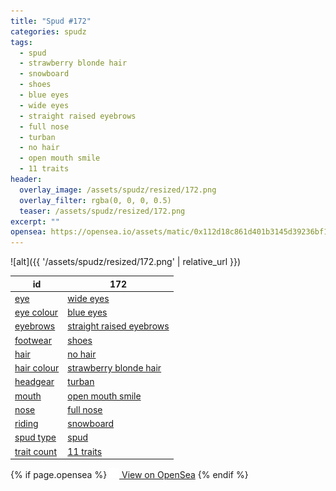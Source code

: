 ```yaml
---
title: "Spud #172"
categories: spudz
tags:
  - spud
  - strawberry blonde hair
  - snowboard
  - shoes
  - blue eyes
  - wide eyes
  - straight raised eyebrows
  - full nose
  - turban
  - no hair
  - open mouth smile
  - 11 traits
header:
  overlay_image: /assets/spudz/resized/172.png
  overlay_filter: rgba(0, 0, 0, 0.5)
  teaser: /assets/spudz/resized/172.png
excerpt: ""
opensea: https://opensea.io/assets/matic/0x112d18c861d401b3145d39236bf149f01e18beed/172
---
```

![alt]({{ '/assets/spudz/resized/172.png' | relative_url }})

| id | 172 |
|-|-|
| <a href="/traits/eye/#trait-type">eye</a> | <a href="/traits/eye/wide-eyes/1/#trait">wide eyes</a> |
| <a href="/traits/eye-colour/#trait-type">eye colour</a> | <a href="/traits/eye-colour/blue-eyes/1/#trait">blue eyes</a> |
| <a href="/traits/eyebrows/#trait-type">eyebrows</a> | <a href="/traits/eyebrows/straight-raised-eyebrows/1/#trait">straight raised eyebrows</a> |
| <a href="/traits/footwear/#trait-type">footwear</a> | <a href="/traits/footwear/shoes/1/#trait">shoes</a> |
| <a href="/traits/hair/#trait-type">hair</a> | <a href="/traits/hair/no-hair/1/#trait">no hair</a> |
| <a href="/traits/hair-colour/#trait-type">hair colour</a> | <a href="/traits/hair-colour/strawberry-blonde-hair/1/#trait">strawberry blonde hair</a> |
| <a href="/traits/headgear/#trait-type">headgear</a> | <a href="/traits/headgear/turban/1/#trait">turban</a> |
| <a href="/traits/mouth/#trait-type">mouth</a> | <a href="/traits/mouth/open-mouth-smile/1/#trait">open mouth smile</a> |
| <a href="/traits/nose/#trait-type">nose</a> | <a href="/traits/nose/full-nose/1/#trait">full nose</a> |
| <a href="/traits/riding/#trait-type">riding</a> | <a href="/traits/riding/snowboard/1/#trait">snowboard</a> |
| <a href="/traits/spud-type/#trait-type">spud type</a> | <a href="/traits/spud-type/spud/1/#trait">spud</a> |
| <a href="/traits/trait-count/#trait-type">trait count</a> | <a href="/traits/trait-count/11-traits/1/#trait">11 traits</a> |

{% if page.opensea %}
<a href="{{page.opensea}}" class="btn btn--info" onclick="window.open(this.href, '_blank'); return false;"><img src="/assets/images/opensea.svg" width="16px"><span>  View on OpenSea</span></a>
{% endif %}
